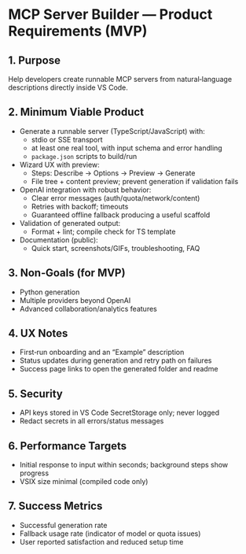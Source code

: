 ﻿# MCP Server Builder — Product Requirements (MVP)

## 1. Purpose
Help developers create runnable MCP servers from natural‑language descriptions directly inside VS Code.

## 2. Minimum Viable Product
- Generate a runnable server (TypeScript/JavaScript) with:
  - stdio or SSE transport
  - at least one real tool, with input schema and error handling
  - `package.json` scripts to build/run
- Wizard UX with preview:
  - Steps: Describe → Options → Preview → Generate
  - File tree + content preview; prevent generation if validation fails
- OpenAI integration with robust behavior:
  - Clear error messages (auth/quota/network/content)
  - Retries with backoff; timeouts
  - Guaranteed offline fallback producing a useful scaffold
- Validation of generated output:
  - Format + lint; compile check for TS template
- Documentation (public):
  - Quick start, screenshots/GIFs, troubleshooting, FAQ

## 3. Non‑Goals (for MVP)
- Python generation
- Multiple providers beyond OpenAI
- Advanced collaboration/analytics features

## 4. UX Notes
- First‑run onboarding and an “Example” description
- Status updates during generation and retry path on failures
- Success page links to open the generated folder and readme

## 5. Security
- API keys stored in VS Code SecretStorage only; never logged
- Redact secrets in all errors/status messages

## 6. Performance Targets
- Initial response to input within seconds; background steps show progress
- VSIX size minimal (compiled code only)

## 7. Success Metrics
- Successful generation rate
- Fallback usage rate (indicator of model or quota issues)
- User reported satisfaction and reduced setup time

